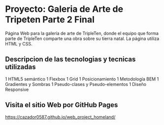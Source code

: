 # Proyecto: Galeria de Arte de Tripeten Parte 2 Final

Página Web para la galería de arte de TripleTen, donde el equipo que forma parte de TripleTen comparte una obra sobre su tierra natal. La página utiliza HTML y CSS.

## Descripcion de las tecnologias y tecnicas utilizadas

1 HTML5 semántico
1 Flexbox
1 Grid
1 Posicionamiento
1 Metodología BEM
1 Gradientes y Sombras
1 Pseudo-clases y Pseudo-elementos
1 Diseño Responsive

## Visita el sitio Web por GitHub Pages

https://cazador0587.github.io/web_project_homeland/
